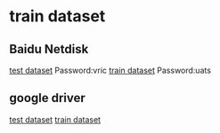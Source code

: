 # train dataset


## Baidu Netdisk
[test dataset](https://pan.baidu.com/s/1uydu1_vEL_XB1Gfs0811Og)
Password:vric
[train dataset](https://pan.baidu.com/s/1rcGF0r1stwxesJSKRYRKgg)
Password:uats


## google driver
[test dataset](https://drive.google.com/file/d/1105JxyylxRaSgZNdciXDzsadwJK0LBob/view?usp=drive_link)
[train dataset](https://drive.google.com/file/d/1SeSzdbWLcpnqEAhYmGd3nmvkC1UoWm1m/view?usp=drive_link)

